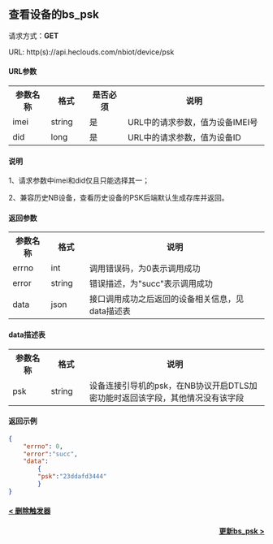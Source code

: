 ﻿查看设备的bs_psk
---

请求方式：**GET**

URL: http(s)://api.heclouds.com/nbiot/device/psk

#### URL参数

<table>
<tr><th width="15%">参数名称</th><th width="15%">格式</th><th width="15%">是否必须</th><th>说明</th></tr>
<tr><td>imei</td><td>string</td><td>是</td><td>URL中的请求参数，值为设备IMEI号</td></tr>
<tr><td>did</td><td>long</td><td>是</td><td>URL中的请求参数，值为设备ID</td></tr>
</table> 

#### 说明

1、请求参数中imei和did仅且只能选择其一；

2、兼容历史NB设备，查看历史设备的PSK后端默认生成存库并返回。


#### 返回参数

<table>
<tr><th width="15%">参数名称</th><th width="15%">格式</th><th width="70%">说明</th></tr>
<tr><td>errno</td><td>int</td><td>调用错误码，为0表示调用成功</td></tr>
<tr><td>error</td><td> string</td><td>错误描述，为"succ"表示调用成功</td></tr>
<tr><td>data</td><td>json</td><td>接口调用成功之后返回的设备相关信息，见data描述表</td></tr>
</table>

#### data描述表

<table>
<tr><th width="15%">参数名称</th><th width="15%">格式</th><th width="70%">说明</th></tr>
<tr><td>psk</td><td>string</td><td>设备连接引导机的psk，在NB协议开启DTLS加密功能时返回该字段，其他情况没有该字段</td></tr>
</table>

#### 返回示例

```json
{
    "errno": 0,
    "error":"succ",
    "data":
        {
        "psk":"23ddafd3444"
        }
}
```

#### [< 删除触发器](/book/application-develop/list/18remove-trigger.md)
#### [<div style="text-align: right">更新bs_psk ></div>](/book/application-develop/list/24update-bs_psk.md)